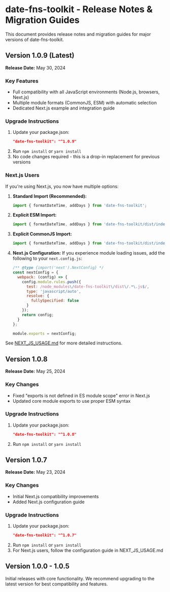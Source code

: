 # date-fns-toolkit - Release Notes & Migration Guides

This document provides release notes and migration guides for major versions of date-fns-toolkit.

## Version 1.0.9 (Latest)

**Release Date:** May 30, 2024

### Key Features
- Full compatibility with all JavaScript environments (Node.js, browsers, Next.js)
- Multiple module formats (CommonJS, ESM) with automatic selection
- Dedicated Next.js example and integration guide

### Upgrade Instructions
1. Update your package.json:
   ```json
   "date-fns-toolkit": "^1.0.9"
   ```
2. Run `npm install` or `yarn install`
3. No code changes required - this is a drop-in replacement for previous versions

### Next.js Users
If you're using Next.js, you now have multiple options:

1. **Standard Import (Recommended):**
   ```javascript
   import { formatDateTime, addDays } from 'date-fns-toolkit';
   ```

2. **Explicit ESM Import:**
   ```javascript
   import { formatDateTime, addDays } from 'date-fns-toolkit/dist/index.mjs';
   ```

3. **Explicit CommonJS Import:**
   ```javascript
   import { formatDateTime, addDays } from 'date-fns-toolkit/dist/index.js';
   ```

4. **Next.js Configuration:**
   If you experience module loading issues, add the following to your `next.config.js`:
   ```javascript
   /** @type {import('next').NextConfig} */
   const nextConfig = {
     webpack: (config) => {
       config.module.rules.push({
         test: /node_modules\/date-fns-toolkit\/dist\/.*\.js$/,
         type: 'javascript/auto',
         resolve: {
           fullySpecified: false
         }
       });
       return config;
     }
   };
   
   module.exports = nextConfig;
   ```

See [NEXT_JS_USAGE.md](./NEXT_JS_USAGE.md) for more detailed instructions.

## Version 1.0.8

**Release Date:** May 25, 2024

### Key Changes
- Fixed "exports is not defined in ES module scope" error in Next.js
- Updated core module exports to use proper ESM syntax

### Upgrade Instructions
1. Update your package.json:
   ```json
   "date-fns-toolkit": "^1.0.8"
   ```
2. Run `npm install` or `yarn install`

## Version 1.0.7

**Release Date:** May 23, 2024

### Key Changes
- Initial Next.js compatibility improvements
- Added Next.js configuration guide

### Upgrade Instructions
1. Update your package.json:
   ```json
   "date-fns-toolkit": "^1.0.7"
   ```
2. Run `npm install` or `yarn install`
3. For Next.js users, follow the configuration guide in NEXT_JS_USAGE.md

## Version 1.0.0 - 1.0.5

Initial releases with core functionality. We recommend upgrading to the latest version for best compatibility and features. 